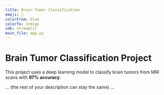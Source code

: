 ```yaml
---
title: Brain Tumor Classification
emoji: 🧠
colorFrom: blue
colorTo: indigo
sdk: streamlit
main_file: app.py
---
```


# Brain Tumor Classification Project
This project uses a deep learning model to classify brain tumors from MRI scans with **97% accuracy**.

... (the rest of your description can stay the same) ...